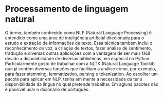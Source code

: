 # Processamento de linguagem natural

O termo, também conhecido como NLP (Natural Language Processing) é entendido como uma área de inteligência artificial direcionada para o estudo e extração de informações de texto. Essa técnica também inclui o reconhecimento de voz, a criação de textos, fazer análise de sentimento, tradução e diversas outras aplicações com a vantagem de ser mais fácil devido a disponibilidade de diversas bibliotecas, em especial no Python. Particularmente gosto de trabalhar com a NLTK (Natural Language Toolkit) que já contém diversas funções que facilitam a análise como, por exemplo, para fazer stemming, lemmatization, parsing e tokenization. Ao escolher um pacote para aplicar em NLP, tenha em mente a necessidade de ter a disponibilidade da língua no qual pretende trabalhar. Em agluns pacotes não é possível usar o dicionário de português.
